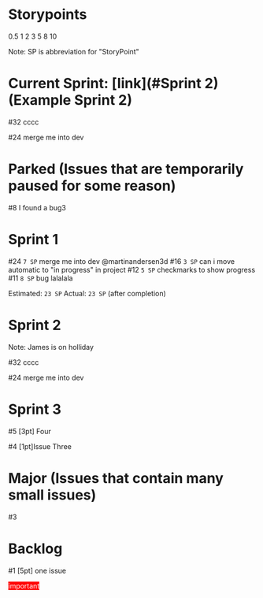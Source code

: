 # Storypoints

0.5 1 2 3 5 8 10

Note: SP is abbreviation for "StoryPoint"


# Current Sprint: [link](#Sprint 2) (Example Sprint 2)


#32     cccc

#24     merge me into dev



# Parked (Issues that are temporarily paused for some reason)

#8	I found a bug3


# Sprint 1

#24 `7 SP`	merge me into dev @martinandersen3d
#16	`3 SP` can i move automatic to "in progress" in project
#12	`5 SP` checkmarks to show progress
#11	`8 SP` bug lalalala

Estimated: `23 SP` 
Actual:    `23 SP`  (after completion)



# Sprint 2

Note: James is on holliday

#32     cccc

#24     merge me into dev


# Sprint 3

#5	[3pt] Four

#4	[1pt]Issue Three



# Major (Issues that contain many small issues)

#3



# Backlog

#1	[5pt] one issue

<span class="label" style="background-color: rgb(255, 0, 0); color: white;">
    important
</span>
